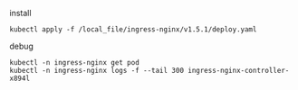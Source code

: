 install
```shell
kubectl apply -f /local_file/ingress-nginx/v1.5.1/deploy.yaml
```

debug
```shell
kubectl -n ingress-nginx get pod
kubectl -n ingress-nginx logs -f --tail 300 ingress-nginx-controller-x894l
```